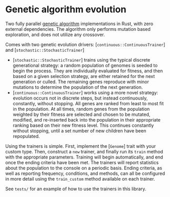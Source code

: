 # Genetic algorithm evolution

Two fully parallel [genetic algorithm](https://www.mathworks.com/help/gads/what-is-the-genetic-algorithm.html) implementations in Rust, with zero external dependencies. The algorithm only performs mutation based exploration, and does not utilize any crossover.

Comes with two genetic evolution drivers: [`continuous::ContinuousTrainer`] and [`stochastic::StochasticTrainer`]

* [`stochastic::StochasticTrainer`] trains using the typical discrete generational strategy: a random
    population of genomes is seeded to begin the process. They are individually evaluated for fitness,
    and then based on a given selection strategy, are either retained for the next generation or culled.
    The remaining genes reproduce with minor mutations to determine the population of the next generation.
* [`continuous::ContinuousTrainer`] works using a more novel strategy: evolution occurs not in discrete
    steps, but instead continuously, constantly, without stopping. All genes are ranked from least to most
    fit in the population. At all times, random genes from the population weighted by their fitness are selected and chosen to be mutated, modified, and re-inserted back into the population in their appropriate ranking based on their new fitness level. This continues constantly without stopping, until a set number of new children have
    been repopulated.

Using the trainers is simple. First, implement the [`Genome`] trait with your custom type. Then, construct a `new`
trainer, and finally run its `train` method with the appropriate parameters. Training will begin automatically, and end
once the ending criteria have been met. The trainers will report statistics about the population to the console on a periodic basis. Ending criteria, as well as reporting frequency, conditions, and methods, can all be configured in more detail using the `train_custom` method available on each trainer.

See `tests/` for an example of how to use the trainers in this library.